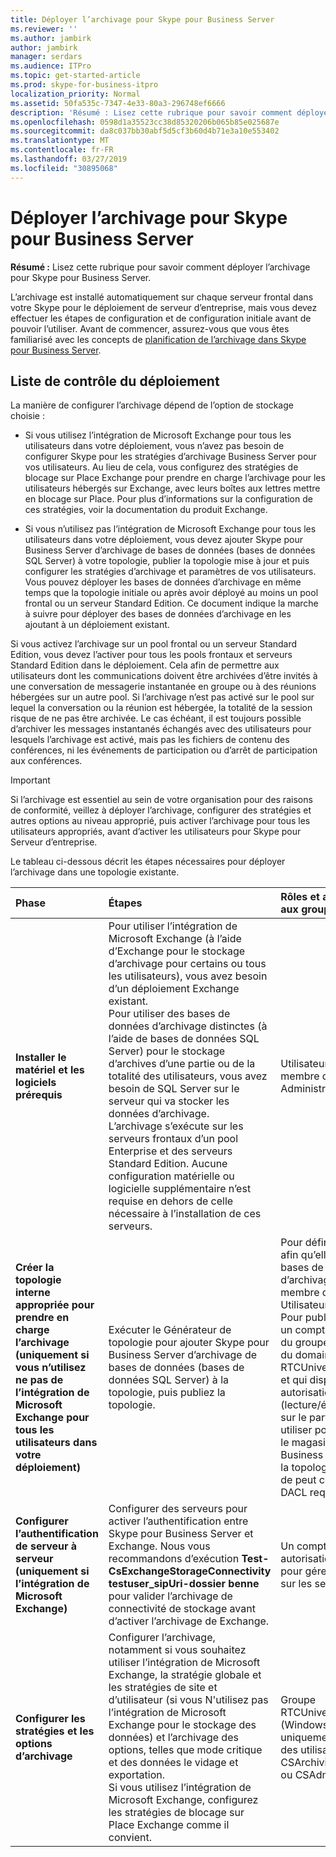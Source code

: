 ```yaml
---
title: Déployer l’archivage pour Skype pour Business Server
ms.reviewer: ''
ms.author: jambirk
author: jambirk
manager: serdars
ms.audience: ITPro
ms.topic: get-started-article
ms.prod: skype-for-business-itpro
localization_priority: Normal
ms.assetid: 50fa535c-7347-4e33-80a3-296748ef6666
description: 'Résumé : Lisez cette rubrique pour savoir comment déployer l’archivage pour Skype pour Business Server.'
ms.openlocfilehash: 0598d1a35523cc38d85320206b065b85e025687e
ms.sourcegitcommit: da8c037bb30abf5d5cf3b60d4b71e3a10e553402
ms.translationtype: MT
ms.contentlocale: fr-FR
ms.lasthandoff: 03/27/2019
ms.locfileid: "30895068"
---
```

# <a name="deploy-archiving-for-skype-for-business-server"></a>Déployer l’archivage pour Skype pour Business Server
 
**Résumé :** Lisez cette rubrique pour savoir comment déployer l’archivage pour Skype pour Business Server.
  
L’archivage est installé automatiquement sur chaque serveur frontal dans votre Skype pour le déploiement de serveur d’entreprise, mais vous devez effectuer les étapes de configuration et de configuration initiale avant de pouvoir l’utiliser. Avant de commencer, assurez-vous que vous êtes familiarisé avec les concepts de [planification de l’archivage dans Skype pour Business Server](../../plan-your-deployment/archiving/archiving.md).
  
## <a name="deployment-checklist"></a>Liste de contrôle du déploiement

La manière de configurer l’archivage dépend de l’option de stockage choisie : 
  
- Si vous utilisez l’intégration de Microsoft Exchange pour tous les utilisateurs dans votre déploiement, vous n’avez pas besoin de configurer Skype pour les stratégies d’archivage Business Server pour vos utilisateurs. Au lieu de cela, vous configurez des stratégies de blocage sur Place Exchange pour prendre en charge l’archivage pour les utilisateurs hébergés sur Exchange, avec leurs boîtes aux lettres mettre en blocage sur Place. Pour plus d’informations sur la configuration de ces stratégies, voir la documentation du produit Exchange.
    
- Si vous n’utilisez pas l’intégration de Microsoft Exchange pour tous les utilisateurs dans votre déploiement, vous devez ajouter Skype pour Business Server d’archivage de bases de données (bases de données SQL Server) à votre topologie, publier la topologie mise à jour et puis configurer les stratégies d’archivage et paramètres de vos utilisateurs. Vous pouvez déployer les bases de données d’archivage en même temps que la topologie initiale ou après avoir déployé au moins un pool frontal ou un serveur Standard Edition. Ce document indique la marche à suivre pour déployer des bases de données d’archivage en les ajoutant à un déploiement existant.
    
Si vous activez l’archivage sur un pool frontal ou un serveur Standard Edition, vous devez l’activer pour tous les pools frontaux et serveurs Standard Edition dans le déploiement. Cela afin de permettre aux utilisateurs dont les communications doivent être archivées d’être invités à une conversation de messagerie instantanée en groupe ou à des réunions hébergées sur un autre pool. Si l’archivage n’est pas activé sur le pool sur lequel la conversation ou la réunion est hébergée, la totalité de la session risque de ne pas être archivée. Le cas échéant, il est toujours possible d’archiver les messages instantanés échangés avec des utilisateurs pour lesquels l’archivage est activé, mais pas les fichiers de contenu des conférences, ni les événements de participation ou d’arrêt de participation aux conférences.
  
> [!IMPORTANT]
> Si l’archivage est essentiel au sein de votre organisation pour des raisons de conformité, veillez à déployer l’archivage, configurer des stratégies et autres options au niveau approprié, puis activer l’archivage pour tous les utilisateurs appropriés, avant d’activer les utilisateurs pour Skype pour Serveur d’entreprise. 
  
Le tableau ci-dessous décrit les étapes nécessaires pour déployer l’archivage dans une topologie existante.
  
|**Phase**|**Étapes**|**Rôles et appartenance aux groupes**|**Documentation**|
|:-----|:-----|:-----|:-----|
|**Installer le matériel et les logiciels prérequis** <br/> |Pour utiliser l’intégration de Microsoft Exchange (à l’aide d’Exchange pour le stockage d’archivage pour certains ou tous les utilisateurs), vous avez besoin d’un déploiement Exchange existant.  <br/> Pour utiliser des bases de données d’archivage distinctes (à l’aide de bases de données SQL Server) pour le stockage d’archives d’une partie ou de la totalité des utilisateurs, vous avez besoin de SQL Server sur le serveur qui va stocker les données d’archivage.  <br/> L’archivage s’exécute sur les serveurs frontaux d’un pool Enterprise et des serveurs Standard Edition. Aucune configuration matérielle ou logicielle supplémentaire n’est requise en dehors de celle nécessaire à l’installation de ces serveurs.  <br/> |Utilisateur du domaine membre du groupe Administrateurs local.  <br/> |[Server requirements for Skype for Business Server 2015](../../plan-your-deployment/requirements-for-your-environment/server-requirements.md) <br/> [Environmental requirements for Skype for Business Server 2015](../../plan-your-deployment/requirements-for-your-environment/environmental-requirements.md) <br/>  [Planifier l’intégration de Skype Entreprise et d’Exchange](../../plan-your-deployment/integrate-with-exchange/integrate-with-exchange.md) <br/>[Configuration système requise pour Skype pour Business Server 2019](../../../SfBServer2019/plan/system-requirements.md) |
|**Créer la topologie interne appropriée pour prendre en charge l’archivage (uniquement si vous n’utilisez ne pas de l’intégration de Microsoft Exchange pour tous les utilisateurs dans votre déploiement)** <br/> |Exécuter le Générateur de topologie pour ajouter Skype pour Business Server d’archivage de bases de données (bases de données SQL Server) à la topologie, puis publiez la topologie.  <br/> |Pour définir une topologie afin qu’elle intègre des bases de données d’archivage, un compte membre du groupe Utilisateurs local est requis.  <br/> Pour publier la topologie, un compte qui est membre du groupe Administrateurs du domaine et du groupe RTCUniversalServerAdmins et qui dispose des autorisations Contrôle total (lecture/écriture/modifier) sur le partage de fichiers à utiliser pour le Skype pour le magasin de fichiers Business Server (afin que la topologie Le Générateur de peut configurer les DACL requis).  <br/> |[Ajouter des bases de données d’archivage à un déploiement existant dans Skype pour Business Server](add-archiving-databases.md) <br/> |
|**Configurer l’authentification de serveur à serveur (uniquement si l’intégration de Microsoft Exchange)** <br/> |Configurer des serveurs pour activer l’authentification entre Skype pour Business Server et Exchange. Nous vous recommandons d’exécution **Test-CsExchangeStorageConnectivity testuser_sipUri-dossier benne** pour valider l’archivage de connectivité de stockage avant d’activer l’archivage de Exchange. <br/> |Un compte doté des autorisations appropriées pour gérer les certificats sur les serveurs.  <br/> |Gérer l’authentification de serveur à serveur  <br/> |
|**Configurer les stratégies et les options d’archivage** <br/> |Configurer l’archivage, notamment si vous souhaitez utiliser l’intégration de Microsoft Exchange, la stratégie globale et les stratégies de site et d’utilisateur (si vous N'utilisez pas l’intégration de Microsoft Exchange pour le stockage des données) et l’archivage des options, telles que mode critique et des données le vidage et exportation.  <br/> Si vous utilisez l’intégration de Microsoft Exchange, configurez les stratégies de blocage sur Place Exchange comme il convient.  <br/> |Groupe RTCUniversalServerAdmins (Windows PowerShell uniquement) ou affectez des utilisateurs au rôle CSArchivingAdministrator ou CSAdministrator.  <br/> |[Configurer les options d’archivage pour Skype pour Business Server](configure-archiving-options.md) <br/> Exchange documentation du produit (si l’intégration de Microsoft Exchange).  <br/> |
   

